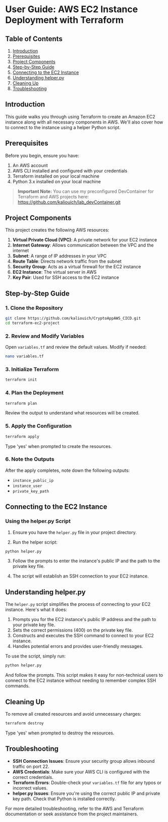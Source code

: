 # User Guide: AWS EC2 Instance Deployment with Terraform

## Table of Contents
1. [Introduction](#introduction)
2. [Prerequisites](#prerequisites)
3. [Project Components](#project-components)
4. [Step-by-Step Guide](#step-by-step-guide)
5. [Connecting to the EC2 Instance](#connecting-to-the-ec2-instance)
6. [Understanding helper.py](#understanding-helperpy)
7. [Cleaning Up](#cleaning-up)
8. [Troubleshooting](#troubleshooting)

## Introduction

This guide walks you through using Terraform to create an Amazon EC2 instance along with all necessary components in AWS. We'll also cover how to connect to the instance using a helper Python script.

## Prerequisites

Before you begin, ensure you have:

1. An AWS account
2. AWS CLI installed and configured with your credentials
3. Terraform installed on your local machine
4. Python 3.x installed on your local machine

> **Important Note:** 
You can use my preconfigured DevContainer for Terraform and AWS projects here: https://github.com/kaliouich/lab_devContainer.git

## Project Components

This project creates the following AWS resources:

1. **Virtual Private Cloud (VPC)**: A private network for your EC2 instance
2. **Internet Gateway**: Allows communication between the VPC and the internet
3. **Subnet**: A range of IP addresses in your VPC
4. **Route Table**: Directs network traffic from the subnet
5. **Security Group**: Acts as a virtual firewall for the EC2 instance
6. **EC2 Instance**: The virtual server in AWS
7. **Key Pair**: Used for SSH access to the EC2 instance

## Step-by-Step Guide

### 1. Clone the Repository

```bash
git clone https://github.com/kaliouich/CryptoAppAWS_CICD.git
cd terraform-ec2-project
```

### 2. Review and Modify Variables

Open `variables.tf` and review the default values. Modify if needed:

```bash
nano variables.tf
```

### 3. Initialize Terraform

```bash
terraform init
```

### 4. Plan the Deployment

```bash
terraform plan
```

Review the output to understand what resources will be created.

### 5. Apply the Configuration

```bash
terraform apply
```

Type 'yes' when prompted to create the resources.

### 6. Note the Outputs

After the apply completes, note down the following outputs:
- `instance_public_ip`
- `instance_user`
- `private_key_path`

## Connecting to the EC2 Instance

### Using the helper.py Script

1. Ensure you have the `helper.py` file in your project directory.

2. Run the helper script:

```bash
python helper.py
```

3. Follow the prompts to enter the instance's public IP and the path to the private key file.

4. The script will establish an SSH connection to your EC2 instance.

## Understanding helper.py

The `helper.py` script simplifies the process of connecting to your EC2 instance. Here's what it does:

1. Prompts you for the EC2 instance's public IP address and the path to your private key file.
2. Sets the correct permissions (400) on the private key file.
3. Constructs and executes the SSH command to connect to your EC2 instance.
4. Handles potential errors and provides user-friendly messages.

To use the script, simply run:

```bash
python helper.py
```

And follow the prompts. This script makes it easy for non-technical users to connect to the EC2 instance without needing to remember complex SSH commands.

## Cleaning Up

To remove all created resources and avoid unnecessary charges:

```bash
terraform destroy
```

Type 'yes' when prompted to destroy the resources.

## Troubleshooting

- **SSH Connection Issues**: Ensure your security group allows inbound traffic on port 22.
- **AWS Credentials**: Make sure your AWS CLI is configured with the correct credentials.
- **Terraform Errors**: Double-check your `variables.tf` file for any typos or incorrect values.
- **helper.py Issues**: Ensure you're using the correct public IP and private key path. Check that Python is installed correctly.

For more detailed troubleshooting, refer to the AWS and Terraform documentation or seek assistance from the project maintainers.
